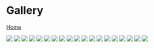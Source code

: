 # Gallery

[Home](README.md)

![](trees.png)
![](1.png)
![](planet.png)
![](hurricane2.png)
![](sunrise.png)
![](shatterdancer.png)
![](sandstorm.png)
![](zebrae.png)
![](marble.png)
![](structure_blk.png)
![](structure_3.png)
![](structure_4.png)
![](forest_walk.png)
![](barrier.png)
![](soil.png)
![](2.png)
![](KAMINA_small.png)
![](milav4.png)
![](whalespeaker2.png)
